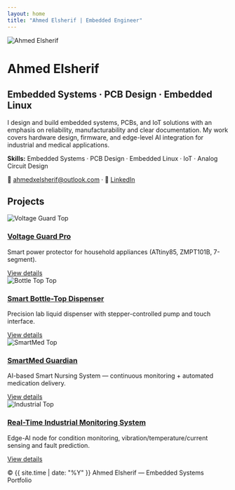 ```yaml
---
layout: home
title: "Ahmed Elsherif | Embedded Engineer"
---
```



<div class="hero">
<img src="/portfolio/assets/images/personal_pic1.jpg" alt="Ahmed Elsherif" class="avatar"/>
<div class="hero-text">
<h1>Ahmed Elsherif</h1>
<h2>Embedded Systems · PCB Design · Embedded Linux</h2>
<p>
I design and build embedded systems, PCBs, and IoT solutions with an emphasis on reliability, manufacturability and clear documentation. My work covers hardware design, firmware, and edge-level AI integration for industrial and medical applications.
</p>


<p class="skills">
<strong>Skills:</strong> Embedded Systems · PCB Design · Embedded Linux · IoT · Analog Circuit Design
</p>


<p class="contact">
📧 <a href="mailto:ahmedxelsherif@outlook.com">ahmedxelsherif@outlook.com</a> · 🔗 <a href="https://www.linkedin.com/in/ahmedxelsherif/">LinkedIn</a>
</p>
</div>
</div>


## Projects


<div class="grid">
<div class="card">
<img src="/portfolio/projects/voltage_guard_pro/images/top.png" alt="Voltage Guard Top"/>
<h3><a href="/portfolio/projects/voltage_guard_pro/">Voltage Guard Pro</a></h3>
<p>Smart power protector for household appliances (ATtiny85, ZMPT101B, 7-segment).</p>
<a class="btn" href="/portfolio/projects/voltage_guard_pro/">View details</a>
</div>


<div class="card">
<img src="/portfolio/projects/bottle_top_dispenser/images/top.png" alt="Bottle Top Top"/>
<h3><a href="/portfolio/projects/bottle_top_dispenser/">Smart Bottle-Top Dispenser</a></h3>
<p>Precision lab liquid dispenser with stepper-controlled pump and touch interface.</p>
<a class="btn" href="/portfolio/projects/bottle_top_dispenser/">View details</a>
</div>


<div class="card">
<img src="/portfolio/projects/smartmed_guardian/images/top.png" alt="SmartMed Top"/>
<h3><a href="/portfolio/projects/smartmed_guardian/">SmartMed Guardian</a></h3>
<p>AI-based Smart Nursing System — continuous monitoring + automated medication delivery.</p>
<a class="btn" href="/portfolio/projects/smartmed_guardian/">View details</a>
</div>


<div class="card">
<img src="/portfolio/projects/industrial_monitoring_system/images/top.png" alt="Industrial Top"/>
<h3><a href="/portfolio/projects/industrial_monitoring_system/">Real-Time Industrial Monitoring System</a></h3>
<p>Edge-AI node for condition monitoring, vibration/temperature/current sensing and fault prediction.</p>
<a class="btn" href="/portfolio/projects/industrial_monitoring_system/">View details</a>
</div>
</div>


<footer class="site-footer">
<p>© {{ site.time | date: "%Y" }} Ahmed Elsherif — Embedded Systems Portfolio</p>
</footer>
